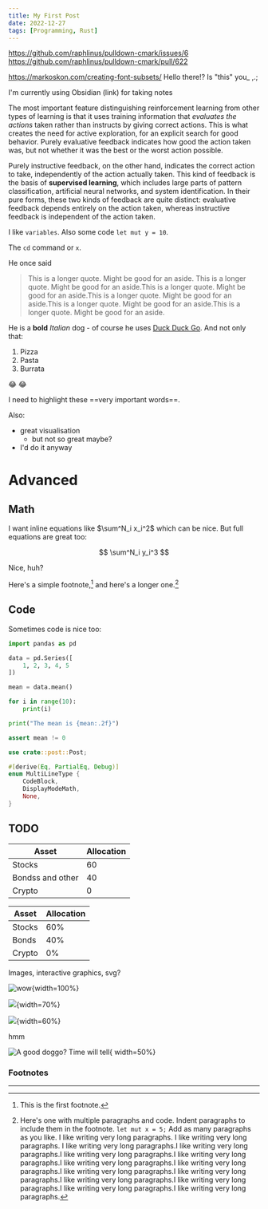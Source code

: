 ```yaml
---
title: My First Post
date: 2022-12-27
tags: [Programming, Rust]
---
```


https://github.com/raphlinus/pulldown-cmark/issues/6
https://github.com/raphlinus/pulldown-cmark/pull/622

https://markoskon.com/creating-font-subsets/
Hello there!? Is "this" you_ ,.;

I'm currently using Obsidian (link) for taking notes

The most important feature distinguishing reinforcement learning from other types of learning is that it uses training information that _evaluates the actions_ taken rather than instructs by giving correct actions. This is what creates the need for active exploration, for an explicit search for good behavior. Purely evaluative feedback indicates how good the action taken was, but not whether it was the best or the worst action possible. 

Purely instructive feedback, on the other hand, indicates the correct action to take, independently of the action actually taken. This kind of feedback is the basis of **supervised learning**, which includes large parts of pattern classification, artificial neural networks, and system identification. In their pure forms, these two kinds of feedback are quite distinct: evaluative feedback depends entirely on the action taken, whereas instructive feedback is independent of the action taken.


I like `variables`. Also some code `let mut y = 10`. 

The `cd` command or `x`.

He once said 
> This is a longer quote. Might be good for an aside. This is a longer quote. Might be good for an aside.This is a longer quote. Might be good for an aside.This is a longer quote. Might be good for an aside.This is a longer quote. Might be good for an aside.This is a longer quote. Might be good for an aside.

He is a **bold** _Italian_ dog - of course he uses [Duck Duck Go](https://duckduckgo.com). And not only that:

1. Pizza
2. Pasta
3. Burrata

:joy: :joy:

I need to highlight these ==very important words==.


Also:

* great visualisation
  * but not so great maybe?
* I'd do it anyway

# Advanced

## Math

I want inline equations like $\sum^N_i x_i^2$ which can be nice. But full equations are great too:

$$
\sum^N_i y_i^3
$$

Nice, huh?

Here's a simple footnote,[^1] and here's a longer one.[^bignote]


## Code

Sometimes code is nice too:
```python
import pandas as pd

data = pd.Series([
    1, 2, 3, 4, 5
])

mean = data.mean()

for i in range(10):
    print(i)

print("The mean is {mean:.2f}")

assert mean != 0
```


```rust
use crate::post::Post;

#[derive(Eq, PartialEq, Debug)]
enum MultiLineType {
    CodeBlock,
    DisplayModeMath,
    None,
}
```

## TODO

| Asset      | Allocation |
| ----------- | ----------- |
| Stocks      | 60       |
| Bondss and other  | 40        |
| Crypto | 0 |

| Asset      | Allocation |
| ----------- | ----------- |
| Stocks      | 60%       |
| Bonds   | 40%        |
| Crypto | 0% |

Images, interactive graphics, svg?

![wow](images/animation.gif){width=100%}


![](images/vector.png){width=70%}


![](images/jensen_exp.png){width=60%}

hmm

![A good doggo? Time will tell](images/dog.jpeg){ width=50%}

### Footnotes
___


[^1]: This is the first footnote.


[^bignote]: Here's one with multiple paragraphs and code.
    Indent paragraphs to include them in the footnote.
    `let mut x = 5;`
    Add as many paragraphs as you like.
    I like writing very long paragraphs.
    I like writing very long paragraphs.
    I like writing very long paragraphs.I like writing very long paragraphs.I like writing very long paragraphs.I like writing very long paragraphs.I like writing very long paragraphs.I like writing very long paragraphs.I like writing very long paragraphs.I like writing very long paragraphs.I like writing very long paragraphs.I like writing very long paragraphs.I like writing very long paragraphs.I like writing very long paragraphs.

[^n]: This is the nth footnote.